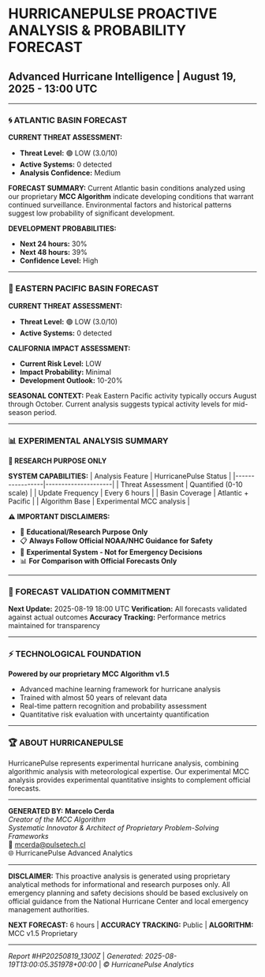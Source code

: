 # HURRICANEPULSE PROACTIVE ANALYSIS & PROBABILITY FORECAST
## Advanced Hurricane Intelligence | August 19, 2025 - 13:00 UTC

---

### 🌀 ATLANTIC BASIN FORECAST

**CURRENT THREAT ASSESSMENT:**
- **Threat Level:** 🟢 LOW (3.0/10)
- **Active Systems:** 0 detected
- **Analysis Confidence:** Medium

**FORECAST SUMMARY:**
Current Atlantic basin conditions analyzed using our proprietary **MCC Algorithm** indicate developing conditions that warrant continued surveillance. Environmental factors and historical patterns suggest low probability of significant development.

**DEVELOPMENT PROBABILITIES:**
- **Next 24 hours:** 30%
- **Next 48 hours:** 39%
- **Confidence Level:** High

---

### 🌊 EASTERN PACIFIC BASIN FORECAST

**CURRENT THREAT ASSESSMENT:**
- **Threat Level:** 🟢 LOW (3.0/10)
- **Active Systems:** 0 detected

**CALIFORNIA IMPACT ASSESSMENT:**
- **Current Risk Level:** LOW
- **Impact Probability:** Minimal
- **Development Outlook:** 10-20%

**SEASONAL CONTEXT:**
Peak Eastern Pacific activity typically occurs August through October. Current analysis suggests typical activity levels for mid-season period.

---
### 📊 EXPERIMENTAL ANALYSIS SUMMARY
**🔬 RESEARCH PURPOSE ONLY**

**SYSTEM CAPABILITIES:**
| Analysis Feature | HurricanePulse Status |
|-----------------|---------------------|
| Threat Assessment | Quantified (0-10 scale) |
| Update Frequency | Every 6 hours |
| Basin Coverage | Atlantic + Pacific |
| Algorithm Base | Experimental MCC analysis |

**⚠️ IMPORTANT DISCLAIMERS:**
- 🚨 **Educational/Research Purpose Only**
- 📋 **Always Follow Official NOAA/NHC Guidance for Safety**
- 🔬 **Experimental System - Not for Emergency Decisions**
- 📊 **For Comparison with Official Forecasts Only**
---
### 🎯 FORECAST VALIDATION COMMITMENT

**Next Update:** 2025-08-19 18:00 UTC
**Verification:** All forecasts validated against actual outcomes
**Accuracy Tracking:** Performance metrics maintained for transparency

---

### ⚡ TECHNOLOGICAL FOUNDATION

**Powered by our proprietary MCC Algorithm v1.5**
- Advanced machine learning framework for hurricane analysis
- Trained with almost 50 years of relevant data
- Real-time pattern recognition and probability assessment
- Quantitative risk evaluation with uncertainty quantification

---

### 🏆 ABOUT HURRICANEPULSE

HurricanePulse represents experimental hurricane analysis, combining algorithmic analysis with meteorological expertise. Our experimental MCC analysis provides experimental quantitative insights to complement official forecasts.

---

**GENERATED BY:**
**Marcelo Cerda**  
*Creator of the MCC Algorithm*  
*Systematic Innovator & Architect of Proprietary Problem-Solving Frameworks*  
📧 mcerda@pulsetech.cl  
🌐 HurricanePulse Advanced Analytics

---

**DISCLAIMER:** This proactive analysis is generated using proprietary analytical methods for informational and research purposes only. All emergency planning and safety decisions should be based exclusively on official guidance from the National Hurricane Center and local emergency management authorities.

**NEXT FORECAST:** 6 hours | **ACCURACY TRACKING:** Public | **ALGORITHM:** MCC v1.5 Proprietary

---
*Report #HP20250819_1300Z* | *Generated: 2025-08-19T13:00:05.351978+00:00* | *© HurricanePulse Analytics*